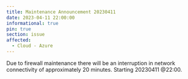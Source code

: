 ```yaml
---
title: Maintenance Announcement 20230411
date: 2023-04-11 22:00:00 
informational: true
pin: true 
section: issue
affected:
  - Cloud - Azure
---
```


Due to firewall maintenance there will be an interruption in network connectivity of approximately 20 minutes.
Starting 20230411 @22:00.
